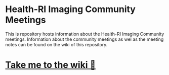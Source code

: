 # Health-RI Imaging Community Meetings

This is repository hosts information about the Health-RI Imaging Community meetings. Information about the community meetings as wel as the meeting notes can be found on the wiki of this repository.

# [Take me to the wiki 🚀](https://github.com/healthri-imaging/meetings/wiki)
